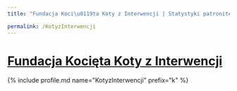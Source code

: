 ```yaml
---
title: "Fundacja Koci\u0119ta Koty z Interwencji | Statystyki patronite.pl | Patromierz"

permalink: /KotyzInterwencji
---
```


# [Fundacja Kocięta Koty z Interwencji](https://patronite.pl/KotyzInterwencji)

{% include profile.md name="KotyzInterwencji" prefix="k" %}

